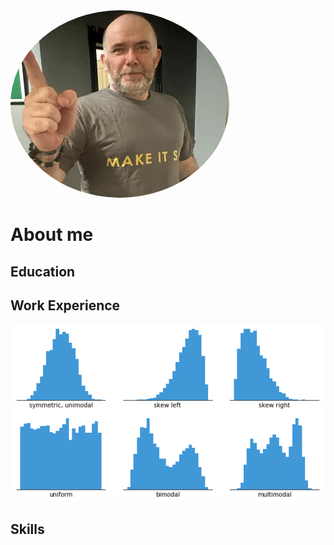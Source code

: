 <img src="assets/image.png" alt="Description of image" style="border-radius: 50%; width: 350px; height: 300px;">

# <font style=underline>About me</font>

## Education

## Work Experience
![Histogram](assets/histogram-example-2.png)

## Skills
